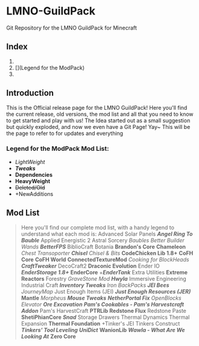 # LMNO-GuildPack
Git Repository for the LMNO GuildPack for Minecraft

## Index
1. [](Introduction)
1. [](Legend for the ModPack)
1. [](ModList)

## Introduction
This is the Official release page for the LMNO GuildPack!
Here you'll find the current release, old versions, the mod list and all that you need to know to get started and play with us!
The Idea started out as a small suggestion but quickly exploded, and now we even have a Git Page! Yay~
This will be the page to refer to for updates and everything

### Legend for the ModPack Mod List:
* *LightWeight*
* *__Tweaks__*
* __Dependencies__
* **HeavyWeight**
* ~~Deleted/Old~~
* +NewAdditions

## Mod List
>Here you'll find our complete mod list, with a handy legend to understand what each mod is:
Advanced Solar Panels
*__Angel Ring To Bauble__*
Applied Energistic 2
Astral Sorcery
*Baubles*
*Better Builder Wands*
*__BetterFPS__*
BiblioCraft
Botania
__Brandon's Core__
__Chameleon__
*Chest Transoporter*
*__Chisel__*
*Chisel & Bits*
__CodeChicken Lib 1.8+__
__CoFH Core__
__CoFH World__
__ConnectedTextureMod__
*Cooking for BlockHeads*
*__CraftTweaker__*
DecoCraft2
**Draconic Evolution**
Ender IO
*__EnderStorage 1.8+__*
__EnderCore__
+*__EnderTank__*
Extra Utilities
**Extreme Reactors**
Forestry
*GraveStone Mod*
*__Hwyla__*
Immersive Engineering
Industrial Craft
*__Inventory Tweaks__*
*Iron BackPacks*
*__JEI Bees__*
*JourneyMap*
Just Enough Items (JEI)
*__Just Enough Resources (JER)__*
__Mantle__
*Morpheus*
*__Mouse Tweaks__*
*__NetherPortal Fix__*
*OpenBlocks Elevator*
*__Ore Excavation__*
*__Pam's Cookables - Pam's Harvestcraft Addon__*
Pam's HarvestCraft
__PTRLib__
__Redstone Flux__
Redstone Paste
__ShetiPhianCore__
*__Snad__*
Storage Drawers
Thermal Dynamics
Thermal Expansion
__Thermal Foundation__
+Tinker's JEI
Tinkers Construct
*__Tinkers' Tool Leveling__*
*__UniDict__*
__WanionLib__
*__Wawla - What Are We Looking At__*
__Zero Core__
